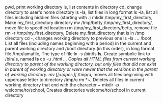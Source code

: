 pwd, print working directory
ls, list contents in directory
cd, change directory to user's home directory
ls -la, list files in long format
ls -la, list all files including hiddien files (starting with .)
mkdir /tmp/my_first_directory, Make my_first_directory directory
mv /tmp/betty /tmp/my_first_directory/, move file to specified location
rm /tmp/my_first_directory/betty, remove file
rm -r /tmp/my_first_directory, Delete my_first_directory that is in /tmp directory
cd -, changes working directory to previous one
ls -la . .. /boot, List all files (including names beginning with a period) in the current and parent working directory and /boot directory (in this order), in long format
file /tmp/iamafile, The type of file
ln -s /bin/ls __ls__, Create symbolic link to /bin/ls, named __ls__
cp -u *.html .., Copies all HTML files from current working directory to parent of the working directory, but only files that did not exist in parent of working directory or were newer that the versions in the parent of working directory.
mv [[:upper:]]* /tmp/u, moves all files beginning with uppercase letter to directory /tmp/u
rm *~, Deletes all files in current working directory that end with the character ~
mkdir -p welcome/to/school, Creates directories welcome/to/school in current directory 
